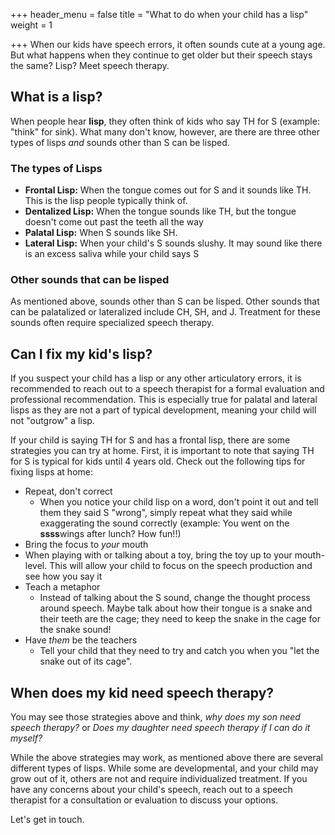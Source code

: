 +++
header_menu = false
title = "What to do when your child has a lisp"
weight = 1

+++
When our kids have speech errors, it often sounds cute at a young age. But what happens when they continue to get older but their speech stays the same? Lisp? Meet speech therapy.

## What is a lisp?

When people hear **lisp**, they often think of kids who say TH for S (example: "think" for sink). What many don't know, however, are there are three other types of lisps _and_ sounds other than S can be lisped. 

### The types of Lisps 

* **Frontal Lisp:** When the tongue comes out for S and it sounds like TH. This is the lisp people typically think of. 
* **Dentalized Lisp:** When the tongue sounds like TH, but the tongue doesn't come out past the teeth all the way
* **Palatal Lisp:** When S sounds like SH.
* **Lateral Lisp:** When your child's S sounds slushy. It may sound like there is an excess saliva while your child says S

### Other sounds that can be lisped 

As mentioned above, sounds other than S can be lisped. Other sounds that can be palatalized or lateralized include CH, SH, and J. Treatment for these sounds often require specialized speech therapy.  

## Can I fix my kid's lisp?

If you suspect your child has a lisp or any other articulatory errors, it is recommended to reach out to a speech therapist for a formal evaluation and professional recommendation. This is especially true for palatal and lateral lisps as they are not a part of typical development, meaning your child will not "outgrow" a lisp. 

If your child is saying TH for S and has a frontal lisp, there are some strategies you can try at home. First, it is important to note that saying TH for S is typical for kids until 4 years old. Check out the following tips for fixing lisps at home:

* Repeat, don't correct
  * When you notice your child lisp on a word, don't point it out and tell them they said S "wrong", simply repeat what they said while exaggerating the sound correctly (example: You went on the **ssss**wings after lunch? How fun!!)
*  Bring the focus to _your_ mouth
  * When playing with or talking about a toy, bring the toy up to your mouth-level. This will allow your child to focus on the speech production and see how you say it
* Teach a metaphor
  * Instead of talking about the S sound, change the thought process around speech. Maybe talk about how their tongue is a snake and their teeth are the cage; they need to keep the snake in the cage for the snake sound! 
* Have _them_ be the teachers
  * Tell your child that they need to try and catch you when you "let the snake out of its cage".  

## When does my kid need speech therapy?

You may see those strategies above and think, _why does my son need speech therapy?_ or _Does my daughter need speech therapy_ _if I can do it myself?_ 

While the above strategies may work, as mentioned above there are several different types of lisps. While some are developmental, and your child may grow out of it, others are not and require individualized treatment. If you have any concerns about your child's speech, reach out to a speech therapist for a consultation or evaluation to discuss your options. 

Let's get in touch.